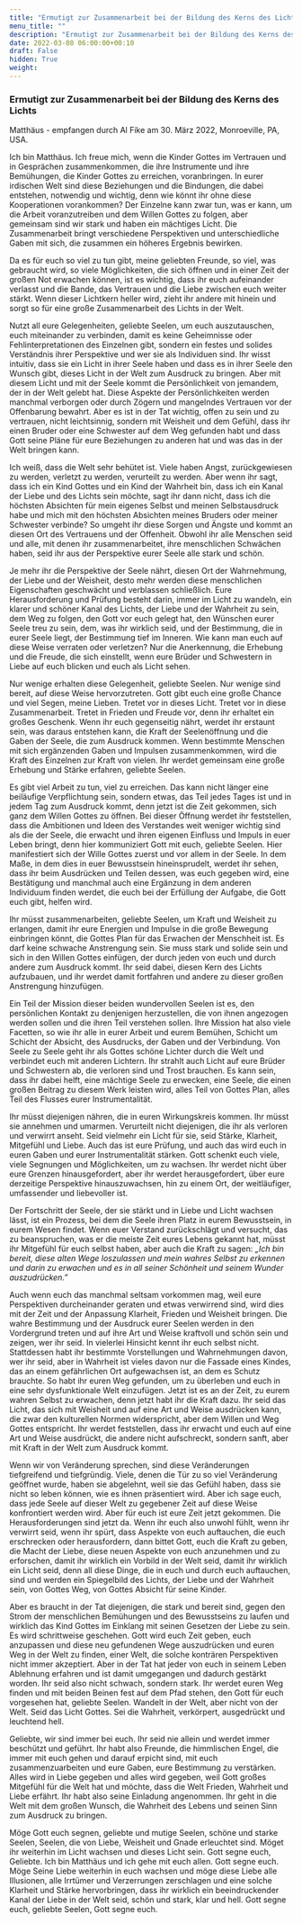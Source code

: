 ```yaml
---
title: "Ermutigt zur Zusammenarbeit bei der Bildung des Kerns des Lichts"
menu_title: ""
description: "Ermutigt zur Zusammenarbeit bei der Bildung des Kerns des Lichts"
date: 2022-03-08 06:00:00+00:10
draft: False
hidden: True
weight:
---
```

### Ermutigt zur Zusammenarbeit bei der Bildung des Kerns des Lichts

Matthäus - empfangen durch Al Fike am 30. März 2022, Monroeville, PA, USA.

Ich bin Matthäus. Ich freue mich, wenn die Kinder Gottes im Vertrauen und in Gesprächen zusammenkommen, die ihre Instrumente und ihre Bemühungen, die Kinder Gottes zu erreichen, voranbringen. In eurer irdischen Welt sind diese Beziehungen und die Bindungen, die dabei entstehen, notwendig und wichtig, denn wie könnt ihr ohne diese Kooperationen vorankommen? Der Einzelne kann zwar tun, was er kann, um die Arbeit voranzutreiben und dem Willen Gottes zu folgen, aber gemeinsam sind wir stark und haben ein mächtiges Licht. Die Zusammenarbeit bringt verschiedene Perspektiven und unterschiedliche Gaben mit sich, die zusammen ein höheres Ergebnis bewirken.

Da es für euch so viel zu tun gibt, meine geliebten Freunde, so viel, was gebraucht wird, so viele Möglichkeiten, die sich öffnen und in einer Zeit der großen Not erwachen können, ist es wichtig, dass ihr euch aufeinander verlasst und die Bande, das Vertrauen und die Liebe zwischen euch weiter stärkt. Wenn dieser Lichtkern heller wird, zieht ihr andere mit hinein und sorgt so für eine große Zusammenarbeit des Lichts in der Welt.

Nutzt all eure Gelegenheiten, geliebte Seelen, um euch auszutauschen, euch miteinander zu verbinden, damit es keine Geheimnisse oder Fehlinterpretationen des Einzelnen gibt, sondern ein festes und solides Verständnis ihrer Perspektive und wer sie als Individuen sind. Ihr wisst intuitiv, dass sie ein Licht in ihrer Seele haben und dass es in ihrer Seele den Wunsch gibt, dieses Licht in der Welt zum Ausdruck zu bringen. Aber mit diesem Licht und mit der Seele kommt die Persönlichkeit von jemandem, der in der Welt gelebt hat. Diese Aspekte der Persönlichkeiten werden manchmal verborgen oder durch Zögern und mangelndes Vertrauen vor der Offenbarung bewahrt. Aber es ist in der Tat wichtig, offen zu sein und zu vertrauen, nicht leichtsinnig, sondern mit Weisheit und dem Gefühl, dass ihr einen Bruder oder eine Schwester auf dem Weg gefunden habt und dass Gott seine Pläne für eure Beziehungen zu anderen hat und was das in der Welt bringen kann.

Ich weiß, dass die Welt sehr behütet ist. Viele haben Angst, zurückgewiesen zu werden, verletzt zu werden, verurteilt zu werden. Aber wenn ihr sagt, dass ich ein Kind Gottes und ein Kind der Wahrheit bin, dass ich ein Kanal der Liebe und des Lichts sein möchte, sagt ihr dann nicht, dass ich die höchsten Absichten für mein eigenes Selbst und meinen Selbstausdruck habe und mich mit den höchsten Absichten meines Bruders oder meiner Schwester verbinde? So umgeht ihr diese Sorgen und Ängste und kommt an diesen Ort des Vertrauens und der Offenheit. Obwohl ihr alle Menschen seid und alle, mit denen ihr zusammenarbeitet, ihre menschlichen Schwächen haben, seid ihr aus der Perspektive eurer Seele alle stark und schön.

Je mehr ihr die Perspektive der Seele nährt, diesen Ort der Wahrnehmung, der Liebe und der Weisheit, desto mehr werden diese menschlichen Eigenschaften geschwächt und verblassen schließlich. Eure Herausforderung und Prüfung besteht darin, immer im Licht zu wandeln, ein klarer und schöner Kanal des Lichts, der Liebe und der Wahrheit zu sein, dem Weg zu folgen, den Gott vor euch gelegt hat, den Wünschen eurer Seele treu zu sein, dem, was ihr wirklich seid, und der Bestimmung, die in eurer Seele liegt, der Bestimmung tief im Inneren. Wie kann man euch auf diese Weise verraten oder verletzen? Nur die Anerkennung, die Erhebung und die Freude, die sich einstellt, wenn eure Brüder und Schwestern in Liebe auf euch blicken und euch als Licht sehen.

Nur wenige erhalten diese Gelegenheit, geliebte Seelen. Nur wenige sind bereit, auf diese Weise hervorzutreten. Gott gibt euch eine große Chance und viel Segen, meine Lieben. Tretet vor in dieses Licht. Tretet vor in diese Zusammenarbeit. Tretet in Frieden und Freude vor, denn ihr erhaltet ein großes Geschenk. Wenn ihr euch gegenseitig nährt, werdet ihr erstaunt sein, was daraus entstehen kann, die Kraft der Seelenöffnung und die Gaben der Seele, die zum Ausdruck kommen. Wenn bestimmte Menschen mit sich ergänzenden Gaben und Impulsen zusammenkommen, wird die Kraft des Einzelnen zur Kraft von vielen. Ihr werdet gemeinsam eine große Erhebung und Stärke erfahren, geliebte Seelen.

Es gibt viel Arbeit zu tun, viel zu erreichen. Das kann nicht länger eine beiläufige Verpflichtung sein, sondern etwas, das Teil jedes Tages ist und in jedem Tag zum Ausdruck kommt, denn jetzt ist die Zeit gekommen, sich ganz dem Willen Gottes zu öffnen. Bei dieser Öffnung werdet ihr feststellen, dass die Ambitionen und Ideen des Verstandes weit weniger wichtig sind als die der Seele, die erwacht und ihren eigenen Einfluss und Impuls in euer Leben bringt, denn hier kommuniziert Gott mit euch, geliebte Seelen. Hier manifestiert sich der Wille Gottes zuerst und vor allem in der Seele. In dem Maße, in dem dies in euer Bewusstsein hineinsprudelt, werdet ihr sehen, dass ihr beim Ausdrücken und Teilen dessen, was euch gegeben wird, eine Bestätigung und manchmal auch eine Ergänzung in dem anderen Individuum finden werdet, die euch bei der Erfüllung der Aufgabe, die Gott euch gibt, helfen wird.

Ihr müsst zusammenarbeiten, geliebte Seelen, um Kraft und Weisheit zu erlangen, damit ihr eure Energien und Impulse in die große Bewegung einbringen könnt, die Gottes Plan für das Erwachen der Menschheit ist. Es darf keine schwache Anstrengung sein. Sie muss stark und solide sein und sich in den Willen Gottes einfügen, der durch jeden von euch und durch andere zum Ausdruck kommt. Ihr seid dabei, diesen Kern des Lichts aufzubauen, und ihr werdet damit fortfahren und andere zu dieser großen Anstrengung hinzufügen.

Ein Teil der Mission dieser beiden wundervollen Seelen ist es, den persönlichen Kontakt zu denjenigen herzustellen, die von ihnen angezogen werden sollen und die ihren Teil verstehen sollen. Ihre Mission hat also viele Facetten, so wie ihr alle in eurer Arbeit und eurem Bemühen, Schicht um Schicht der Absicht, des Ausdrucks, der Gaben und der Verbindung. Von Seele zu Seele geht ihr als Gottes schöne Lichter durch die Welt und verbindet euch mit anderen Lichtern. Ihr strahlt auch Licht auf eure Brüder und Schwestern ab, die verloren sind und Trost brauchen. Es kann sein, dass ihr dabei helft, eine mächtige Seele zu erwecken, eine Seele, die einen großen Beitrag zu diesem Werk leisten wird, alles Teil von Gottes Plan, alles Teil des Flusses eurer Instrumentalität.

Ihr müsst diejenigen nähren, die in euren Wirkungskreis kommen. Ihr müsst sie annehmen und umarmen. Verurteilt nicht diejenigen, die ihr als verloren und verwirrt anseht. Seid vielmehr ein Licht für sie, seid Stärke, Klarheit, Mitgefühl und Liebe. Auch das ist eure Prüfung, und auch das wird euch in euren Gaben und eurer Instrumentalität stärken. Gott schenkt euch viele, viele Segnungen und Möglichkeiten, um zu wachsen. Ihr werdet nicht über eure Grenzen hinausgefordert, aber ihr werdet herausgefordert, über eure derzeitige Perspektive hinauszuwachsen, hin zu einem Ort, der weitläufiger, umfassender und liebevoller ist.

Der Fortschritt der Seele, der sie stärkt und in Liebe und Licht wachsen lässt, ist ein Prozess, bei dem die Seele ihren Platz in eurem Bewusstsein, in eurem Wesen findet. Wenn euer Verstand zurückschlägt und versucht, das zu beanspruchen, was er die meiste Zeit eures Lebens gekannt hat, müsst ihr Mitgefühl für euch selbst haben, aber auch die Kraft zu sagen: *„Ich bin bereit, diese alten Wege loszulassen und mein wahres Selbst zu erkennen und darin zu erwachen und es in all seiner Schönheit und seinem Wunder auszudrücken.”*

Auch wenn euch das manchmal seltsam vorkommen mag, weil eure Perspektiven durcheinander geraten und etwas verwirrend sind, wird dies mit der Zeit und der Anpassung Klarheit, Frieden und Weisheit bringen. Die wahre Bestimmung und der Ausdruck eurer Seelen werden in den Vordergrund treten und auf ihre Art und Weise kraftvoll und schön sein und zeigen, wer ihr seid. In vielerlei Hinsicht kennt ihr euch selbst nicht. Stattdessen habt ihr bestimmte Vorstellungen und Wahrnehmungen davon, wer ihr seid, aber in Wahrheit ist vieles davon nur die Fassade eines Kindes, das an einem gefährlichen Ort aufgewachsen ist, an dem es Schutz brauchte. So habt ihr euren Weg gefunden, um zu überleben und euch in eine sehr dysfunktionale Welt einzufügen. Jetzt ist es an der Zeit, zu eurem wahren Selbst zu erwachen, denn jetzt habt ihr die Kraft dazu. Ihr seid das Licht, das sich mit Weisheit und auf eine Art und Weise ausdrücken kann, die zwar den kulturellen Normen widerspricht, aber dem Willen und Weg Gottes entspricht. Ihr werdet feststellen, dass ihr erwacht und euch auf eine Art und Weise ausdrückt, die andere nicht aufschreckt, sondern sanft, aber mit Kraft in der Welt zum Ausdruck kommt.

Wenn wir von Veränderung sprechen, sind diese Veränderungen tiefgreifend und tiefgründig. Viele, denen die Tür zu so viel Veränderung geöffnet wurde, haben sie abgelehnt, weil sie das Gefühl haben, dass sie nicht so leben können, wie es ihnen präsentiert wird. Aber ich sage euch, dass jede Seele auf dieser Welt zu gegebener Zeit auf diese Weise konfrontiert werden wird. Aber für euch ist eure Zeit jetzt gekommen. Die Herausforderungen sind jetzt da. Wenn ihr euch also unwohl fühlt, wenn ihr verwirrt seid, wenn ihr spürt, dass Aspekte von euch auftauchen, die euch erschrecken oder herausfordern, dann bittet Gott, euch die Kraft zu geben, die Macht der Liebe, diese neuen Aspekte von euch anzunehmen und zu erforschen, damit ihr wirklich ein Vorbild in der Welt seid, damit ihr wirklich ein Licht seid, denn all diese Dinge, die in euch und durch euch auftauchen, sind und werden ein Spiegelbild des Lichts, der Liebe und der Wahrheit sein, von Gottes Weg, von Gottes Absicht für seine Kinder.

Aber es braucht in der Tat diejenigen, die stark und bereit sind, gegen den Strom der menschlichen Bemühungen und des Bewusstseins zu laufen und wirklich das Kind Gottes im Einklang mit seinen Gesetzen der Liebe zu sein. Es wird schrittweise geschehen. Gott wird euch Zeit geben, euch anzupassen und diese neu gefundenen Wege auszudrücken und euren Weg in der Welt zu finden, einer Welt, die solche konträren Perspektiven nicht immer akzeptiert. Aber in der Tat hat jeder von euch in seinem Leben Ablehnung erfahren und ist damit umgegangen und dadurch gestärkt worden. Ihr seid also nicht schwach, sondern stark. Ihr werdet euren Weg finden und mit beiden Beinen fest auf dem Pfad stehen, den Gott für euch vorgesehen hat, geliebte Seelen. Wandelt in der Welt, aber nicht von der Welt. Seid das Licht Gottes. Sei die Wahrheit, verkörpert, ausgedrückt und leuchtend hell.

Geliebte, wir sind immer bei euch. Ihr seid nie allein und werdet immer beschützt und geführt. Ihr habt also Freunde, die himmlischen Engel, die immer mit euch gehen und darauf erpicht sind, mit euch zusammenzuarbeiten und eure Gaben, eure Bestimmung zu verstärken. Alles wird in Liebe gegeben und alles wird gegeben, weil Gott großes Mitgefühl für die Welt hat und möchte, dass die Welt Frieden, Wahrheit und Liebe erfährt. Ihr habt also seine Einladung angenommen. Ihr geht in die Welt mit dem großen Wunsch, die Wahrheit des Lebens und seinen Sinn zum Ausdruck zu bringen.

Möge Gott euch segnen, geliebte und mutige Seelen, schöne und starke Seelen, Seelen, die von Liebe, Weisheit und Gnade erleuchtet sind. Möget ihr weiterhin im Licht wachsen und dieses Licht sein. Gott segne euch, Geliebte. Ich bin Matthäus und ich gehe mit euch allen. Gott segne euch. Möge Seine Liebe weiterhin in euch wachsen und möge diese Liebe alle Illusionen, alle Irrtümer und Verzerrungen zerschlagen und eine solche Klarheit und Stärke hervorbringen, dass ihr wirklich ein beeindruckender Kanal der Liebe in der Welt seid, schön und stark, klar und hell. Gott segne euch, geliebte Seelen, Gott segne euch.
